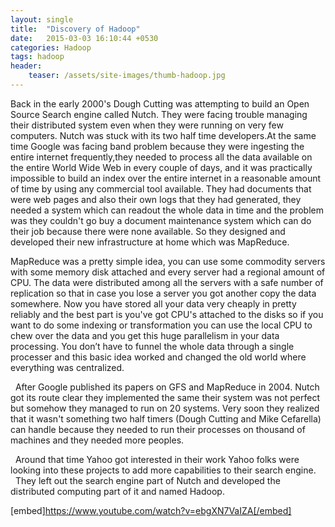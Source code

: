 ```yaml
---
layout: single
title:  "Discovery of Hadoop"
date:   2015-03-03 16:10:44 +0530
categories: Hadoop
tags: hadoop
header:
    teaser: /assets/site-images/thumb-hadoop.jpg
---
```

Back in the early 2000's Dough Cutting was attempting to build an Open Source Search engine called Nutch. They were facing trouble managing their distributed system even when they were running on very few computers. Nutch was stuck with its two half time developers.At the same time Google was facing band problem because they were ingesting the entire internet frequently,they needed to process all the data available on the entire World Wide Web in every couple of days, and it was practically impossible to build an index over the entire internet in a reasonable amount of time by using any commercial tool available. They had documents that were web pages and also their own logs that they had generated, they needed a system which can readout the whole data in time and the problem was they couldn't go buy a document maintenance system which can do their job because there were none available. So they designed and developed their new infrastructure at home which was MapReduce.


MapReduce was a pretty simple idea, you can use some commodity servers with some memory disk attached and every server had a regional amount of CPU. The data were distributed among all the servers with a safe number of replication so that in case you lose a server you got another copy the data somewhere. Now you have stored all your data very cheaply in pretty reliably and the best part is you've got CPU's attached to the disks so if you want to do some indexing or transformation you can use the local CPU to chew over the data and you get this huge parallelism in your data processing. You don’t have to funnel the whole data through a single processer and this basic idea worked and changed the old world where everything was centralized.

 
After Google published its papers on GFS and MapReduce in 2004. Nutch got its route clear they implemented the same their system was not perfect but somehow they managed to run on 20 systems. Very soon they realized that it wasn't something two half timers (Dough Cutting and Mike Cefarella) can handle because they needed to run their processes on thousand of machines and they needed more peoples.

 
Around that time Yahoo got interested in their work Yahoo folks were looking into these projects to add more capabilities to their search engine.   They left out the search engine part of Nutch and developed the distributed computing part of it and named Hadoop.


[embed]https://www.youtube.com/watch?v=ebgXN7VaIZA[/embed]